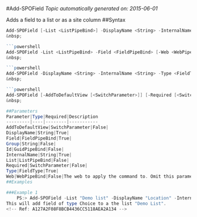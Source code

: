 #Add-SPOField
*Topic automatically generated on: 2015-06-01*

Adds a field to a list or as a site column
##Syntax
```powershell
Add-SPOField [-List <ListPipeBind>] -DisplayName <String> -InternalName <String> -Type <FieldType> [-Id <GuidPipeBind>] [-AddToDefaultView [<SwitchParameter>]] [-Required [<SwitchParameter>]] [-Group <String>] [-Web <WebPipeBind>]```
&nbsp;

```powershell
Add-SPOField -List <ListPipeBind> -Field <FieldPipeBind> [-Web <WebPipeBind>]```
&nbsp;

```powershell
Add-SPOField -DisplayName <String> -InternalName <String> -Type <FieldType> [-Id <GuidPipeBind>] [-Web <WebPipeBind>]```
&nbsp;

```powershell
Add-SPOField [-AddToDefaultView [<SwitchParameter>]] [-Required [<SwitchParameter>]] [-Group <String>] [-Web <WebPipeBind>]```
&nbsp;

##Parameters
Parameter|Type|Required|Description
---------|----|--------|-----------
AddToDefaultView|SwitchParameter|False|
DisplayName|String|True|
Field|FieldPipeBind|True|
Group|String|False|
Id|GuidPipeBind|False|
InternalName|String|True|
List|ListPipeBind|False|
Required|SwitchParameter|False|
Type|FieldType|True|
Web|WebPipeBind|False|The web to apply the command to. Omit this parameter to use the current web.
##Examples

###Example 1
    PS:> Add-SPOField -List "Demo list" -DisplayName "Location" -InternalName "SPSLocation" -Type Choice -Group "Demo Group" -AddToDefaultView -Choices "Stockholm","Helsinki","Oslo"
This will add field of type Choice to a the list "Demo List".
<!-- Ref: A127A2F08F8BCB4436CC5118AEA2A134 -->